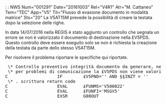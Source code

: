  :  : NWS Num="001291" Date="20161003" Rel="V4R1" Atr="M. Cattaneo" Tem="TEC" App="V5" Tit="Flusso di evasione documento in modalità matrice" Sts="20"
La V5AT15M prevede la possibilità di creare la testata dopo la selezione delle righe.

In data 14/07/2016 nella REGIS è stato aggiunto un controllo che segnala un errore se non è valorizzato il documento di destinazione nella £V5PDS.
Questo controllo deve essere eseguito solo se non è richiesta la creazione della testata da parte dello stesso V5AT15M.

Per risolvere il problema riportare le specifiche qui riportate.
<pre>
 \* Controllo preventivo integrità documento da generare, necessario
 \* per problemi di comunicazione la £V5PDS non viene valorizzata
C                   IF        £V5PND='' AND §§INZT = ''               <--- Aggiunta variabile §§INZT
 \* . scrittura return code
C                   EVAL      £FUNMS='V500022'
C                   EVAL      £FUNFI='MSGV5'
C                   EXSR      G00OUT
</pre>
